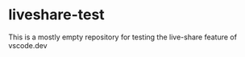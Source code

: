 # liveshare-test
This is a mostly empty repository for testing the live-share feature of vscode.dev
